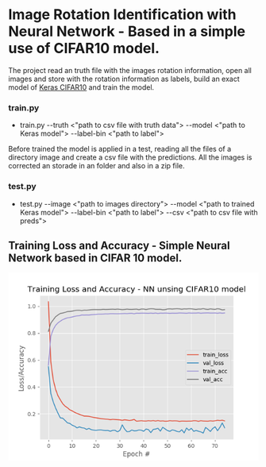 # Image Rotation Identification with Neural Network - Based in a simple use of CIFAR10 model. 

The project read an truth file with the images rotation information, open all images and store with the rotation information as labels, build an exact model of [Keras CIFAR10](https://keras.io/examples/cifar10_cnn/) and train the model.

### train.py
- train.py --truth <"path to csv file with truth data"> --model <"path to Keras model"> --label-bin <"path to label">

Before trained the model is applied in a test, reading all the files of a directory image and create a csv file with the predictions. All the images is corrected an storade in an folder and also in a zip file.

### test.py
- test.py --image <"path to images directory"> --model <"path to trained Keras model"> --label-bin <"path to label"> --csv <"path to csv file with preds">

## Training Loss and Accuracy - Simple Neural Network based in CIFAR 10 model.

![Training Loss and Accuracy](https://raw.githubusercontent.com/lucasebs/image-rotation-neural-network/master/fig.png)

